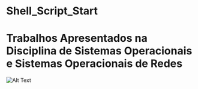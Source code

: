# Shell_Script_Start

# Trabalhos Apresentados na Disciplina de Sistemas Operacionais e Sistemas Operacionais de Redes

![Alt Text](http://techsideonline.com/wp-content/uploads/2016/06/ilovebash-e1467736671502.png)
